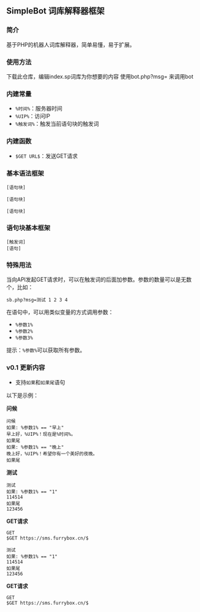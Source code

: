 ## SimpleBot 词库解释器框架

### 简介
基于PHP的机器人词库解释器，简单易懂，易于扩展。

### 使用方法
下载此仓库，编辑index.sp词库为你想要的内容
使用bot.php?msg=
来调用bot

### 内建常量
- `%时间%`：服务器时间
- `%UIP%`：访问IP
- `%触发词%`：触发当前语句块的触发词

### 内建函数
- `$GET URL$`：发送GET请求

### 基本语法框架
```
[语句块]

[语句块]

[语句块]
```

### 语句块基本框架
```
[触发词]
[语句]
```

### 特殊用法
当向API发起GET请求时，可以在触发词的后面加参数。参数的数量可以是无数个，比如：
```
sb.php?msg=测试 1 2 3 4
```
在语句中，可以用类似变量的方式调用参数：
- `%参数1%`
- `%参数2%`
- `%参数3%`

提示：`%参数%`可以获取所有参数。

### v0.1 更新内容
- 支持`如果`和`如果尾`语句

以下是示例：

**问候**
```
问候
如果: %参数1% == "早上"
早上好，%UIP%！现在是%时间%。
如果尾
如果: %参数1% == "晚上"
晚上好，%UIP%！希望你有一个美好的夜晚。
如果尾
```

**测试**
```
测试
如果: %参数1% == "1"
114514
如果尾
123456
```

**GET请求**
```
GET
$GET https://sms.furrybox.cn/$
```
```
测试
如果: %参数1% == "1"
114514
如果尾
123456
```

**GET请求**
```
GET
$GET https://sms.furrybox.cn/$
```
